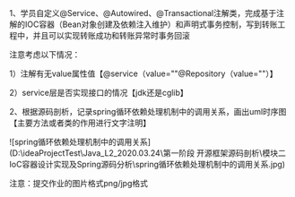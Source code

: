 1、学员自定义@Service、@Autowired、@Transactional注解类，完成基于注解的IOC容器（Bean对象创建及依赖注入维护）和声明式事务控制，写到转账工程中，并且可以实现转账成功和转账异常时事务回滚

注意考虑以下情况：

 1）注解有无value属性值【@service（value=""@Repository（value=""）】 

 2）service层是否实现接口的情况【jdk还是cglib】



2、根据源码剖析，记录spring循环依赖处理机制中的调用关系，画出uml时序图【主要方法或者类的作用进行文字注明】

![spring循环依赖处理机制中的调用关系](D:\ideaProjectTest\Java_L2_2020.03.24\第一阶段 开源框架源码剖析\模块二 IoC容器设计实现及Spring源码分析\spring循环依赖处理机制中的调用关系.jpg)





注意：提交作业的图片格式png/jpg格式